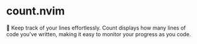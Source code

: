 # count.nvim
🧮 Keep track of your lines effortlessly. Count displays how many lines of code you've written, making it easy to monitor your progress as you code.
